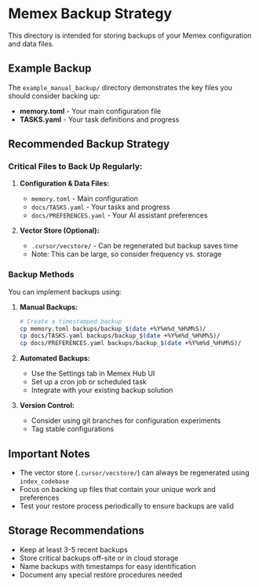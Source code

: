 # Memex Backup Strategy

This directory is intended for storing backups of your Memex configuration and data files.

## Example Backup

The `example_manual_backup/` directory demonstrates the key files you should consider backing up:

- **memory.toml** - Your main configuration file
- **TASKS.yaml** - Your task definitions and progress

## Recommended Backup Strategy

### Critical Files to Back Up Regularly:

1. **Configuration & Data Files:**
   - `memory.toml` - Main configuration
   - `docs/TASKS.yaml` - Your tasks and progress
   - `docs/PREFERENCES.yaml` - Your AI assistant preferences

2. **Vector Store (Optional):**
   - `.cursor/vecstore/` - Can be regenerated but backup saves time
   - Note: This can be large, so consider frequency vs. storage

### Backup Methods

You can implement backups using:

1. **Manual Backups:**
   ```bash
   # Create a timestamped backup
   cp memory.toml backups/backup_$(date +%Y%m%d_%H%M%S)/
   cp docs/TASKS.yaml backups/backup_$(date +%Y%m%d_%H%M%S)/
   cp docs/PREFERENCES.yaml backups/backup_$(date +%Y%m%d_%H%M%S)/
   ```

2. **Automated Backups:**
   - Use the Settings tab in Memex Hub UI
   - Set up a cron job or scheduled task
   - Integrate with your existing backup solution

3. **Version Control:**
   - Consider using git branches for configuration experiments
   - Tag stable configurations

## Important Notes

- The vector store (`.cursor/vecstore/`) can always be regenerated using `index_codebase`
- Focus on backing up files that contain your unique work and preferences
- Test your restore process periodically to ensure backups are valid

## Storage Recommendations

- Keep at least 3-5 recent backups
- Store critical backups off-site or in cloud storage
- Name backups with timestamps for easy identification
- Document any special restore procedures needed